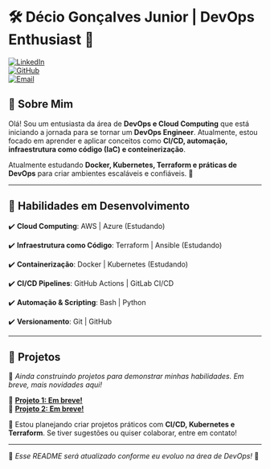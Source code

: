 # 🛠️ Décio Gonçalves Junior | DevOps Enthusiast 🚀

[![LinkedIn](https://img.shields.io/badge/LinkedIn-Perfil-blue?logo=linkedin)](https://www.linkedin.com/in/d%C3%A9cio-gon%C3%A7alves-b674881a3/)  
[![GitHub](https://img.shields.io/badge/GitHub-Perfil-black?logo=github)](https://github.com/dgnnj)  
[![Email](https://img.shields.io/badge/Email-Contato-red?logo=gmail)](deciogoncalvesjr@hotmail.com)  

## 🔹 Sobre Mim  

Olá! Sou um entusiasta da área de **DevOps e Cloud Computing** que está iniciando a jornada para se tornar um **DevOps Engineer**. Atualmente, estou focado em aprender e aplicar conceitos como **CI/CD, automação, infraestrutura como código (IaC) e conteinerização**.

Atualmente estudando **Docker, Kubernetes, Terraform e práticas de DevOps** para criar ambientes escaláveis e confiáveis. 🚀

---

## 🚀 Habilidades em Desenvolvimento

✔️ **Cloud Computing**: AWS | Azure (Estudando)

✔️ **Infraestrutura como Código**: Terraform | Ansible (Estudando)

✔️ **Containerização**: Docker | Kubernetes (Estudando)

✔️ **CI/CD Pipelines**: GitHub Actions | GitLab CI/CD

✔️ **Automação & Scripting**: Bash | Python

✔️ **Versionamento**: Git | GitHub

---

## 📂 Projetos  

🚀 *Ainda construindo projetos para demonstrar minhas habilidades. Em breve, mais novidades aqui!*  

🔹 [**Projeto 1: Em breve!**]()  
🔹 [**Projeto 2: Em breve!**]()  

📌 Estou planejando criar projetos práticos com **CI/CD, Kubernetes e Terraform**. Se tiver sugestões ou quiser colaborar, entre em contato!  

---

📌 *Esse README será atualizado conforme eu evoluo na área de DevOps!* 🚀
